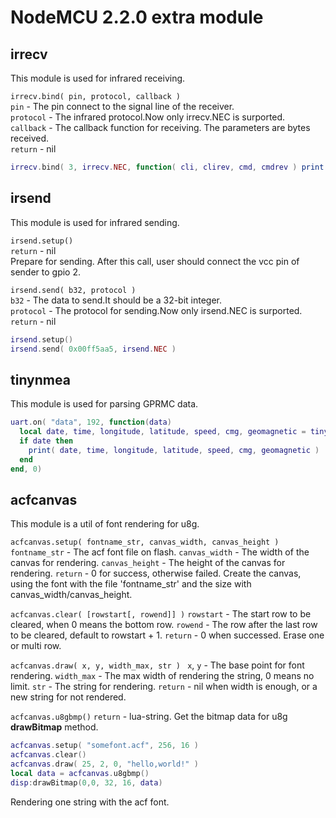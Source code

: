 # **NodeMCU 2.2.0** extra module #

## irrecv
This module is used for infrared receiving.

`irrecv.bind( pin, protocol, callback )`   
`pin` - The pin connect to the signal line of the receiver.   
`protocol` - The infrared protocol.Now only irrecv.NEC is surported.   
`callback` - The callback function for receiving. The parameters are bytes received.   
`return` - nil

```lua
irrecv.bind( 3, irrecv.NEC, function( cli, clirev, cmd, cmdrev ) print( cli, cmd ) end
```

## irsend
This module is used for infrared sending.    

`irsend.setup()`   
`return` - nil   
Prepare for sending. After this call, user should connect the vcc pin of sender to gpio 2.   

`irsend.send( b32, protocol )`   
`b32` - The data to send.It should be a 32-bit integer.   
`protocol` - The protocol for sending.Now only irsend.NEC is surported.   
`return` - nil   

```lua
irsend.setup()
irsend.send( 0x00ff5aa5, irsend.NEC )
```

## tinynmea
This module is used for parsing GPRMC data.   

```lua
uart.on( "data", 192, function(data)
  local date, time, longitude, latitude, speed, cmg, geomagnetic = tinynmea.parse(data)
  if date then
    print( date, time, longitude, latitude, speed, cmg, geomagnetic )
  end
end, 0)
```

## acfcanvas
This module is a util of font rendering for u8g.

`acfcanvas.setup( fontname_str, canvas_width, canvas_height )`
`fontname_str` - The acf font file on flash.
`canvas_width` - The width of the canvas for rendering.
`canvas_height` - The height of the canvas for rendering.
`return` - 0 for success, otherwise failed.
Create the canvas, using the font with the file 'fontname_str' and the size with canvas_width/canvas_height.

`acfcanvas.clear( [rowstart[, rowend]] )`
`rowstart` - The start row to be cleared, when 0 means the bottom row.
`rowend` - The row after the last row to be cleared, default to rowstart + 1.
`return` - 0 when successed.
Erase one or multi row.

`acfcanvas.draw( x, y, width_max, str ) `
`x`, `y` - The base point for font rendering.
`width_max` - The max width of rendering the string, 0 means no limit.
`str` - The string for rendering.
`return` - nil when width is enough, or a new string for not rendered.

`acfcanvas.u8gbmp()`
`return` - lua-string.
Get the bitmap data for u8g **drawBitmap** method.

```lua
acfcanvas.setup( "somefont.acf", 256, 16 )
acfcanvas.clear()
acfcanvas.draw( 25, 2, 0, "hello,world!" )
local data = acfcanvas.u8gbmp()
disp:drawBitmap(0,0, 32, 16, data)
```
Rendering one string with the acf font.
